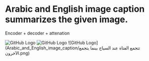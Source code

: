 # Arabic and English image caption summarizes the given image.

Encoder + decoder + attenation

![GitHub Logo](Arabic_and_English_image_caption/imagecaption.jpeg)
![GitHub Logo](Arabic_and_English_image_caption/zoo.jpg)
![GitHub Logo](Arabic_and_English_image_caption/تتجمع الفتاة عند السياج بينما يتجمع الآخرون.png)





